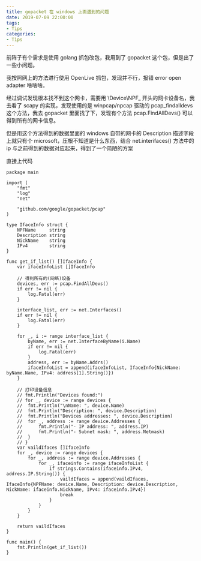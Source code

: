 ```yaml
---
title: gopacket 在 windows 上面遇到的问题
date: 2019-07-09 22:00:00
tags:
- Tips
categories:
- Tips
---
```


前阵子有个需求是使用 golang 抓包改包，我用到了 gopacket 这个包，但是出了一些小问题。

<!--more-->

我按照网上的方法进行使用 OpenLive 抓包，发现并不行，报错 error open adapter 啥啥啥。

经过调试发现根本找不到这个网卡，需要用 \Device\NPF_ 开头的网卡设备名，我去看了 scapy 的实现，发现使用的是 winpcap/npcap 驱动的 pcap_findalldevs 这个方法，我去 gopacket 里面找了下，发现有个方法 pcap.FindAllDevs() 可以得到所有的网卡信息。

但是用这个方法得到的数据里面的 windows 自带的网卡的 Description 描述字段上就只有个 microsoft，压根不知道是什么东西，结合 net.interifaces() 方法中的 ip 与之前得到的数据对应起来，得到了一个简陋的方案

直接上代码

```golang
package main

import (
	"fmt"
	"log"
	"net"

	"github.com/google/gopacket/pcap"
)

type IfaceInfo struct {
	NPFName     string
	Description string
	NickName    string
	IPv4        string
}

func get_if_list() []IfaceInfo {
	var ifaceInfoList []IfaceInfo

	// 得到所有的(网络)设备
	devices, err := pcap.FindAllDevs()
	if err != nil {
		log.Fatal(err)
	}

	interface_list, err := net.Interfaces()
	if err != nil {
		log.Fatal(err)
	}

	for _, i := range interface_list {
		byName, err := net.InterfaceByName(i.Name)
		if err != nil {
			log.Fatal(err)
		}
		address, err := byName.Addrs()
		ifaceInfoList = append(ifaceInfoList, IfaceInfo{NickName: byName.Name, IPv4: address[1].String()})
	}

	// 打印设备信息
	// fmt.Println("Devices found:")
	// for _, device := range devices {
	// 	fmt.Println("\nName: ", device.Name)
	// 	fmt.Println("Description: ", device.Description)
	// 	fmt.Println("Devices addresses: ", device.Description)
	// 	for _, address := range device.Addresses {
	// 		fmt.Println("- IP address: ", address.IP)
	// 		fmt.Println("- Subnet mask: ", address.Netmask)
	// 	}
	// }
	var vaildIfaces []IfaceInfo
	for _, device := range devices {
		for _, address := range device.Addresses {
			for _, ifaceinfo := range ifaceInfoList {
				if strings.Contains(ifaceinfo.IPv4, address.IP.String()) {
					vaildIfaces = append(vaildIfaces, IfaceInfo{NPFName: device.Name, Description: device.Description, NickName: ifaceinfo.NickName, IPv4: ifaceinfo.IPv4})
					break
				}
			}
		}
	}

	return vaildIfaces
}

func main() {
	fmt.Println(get_if_list())
}
```